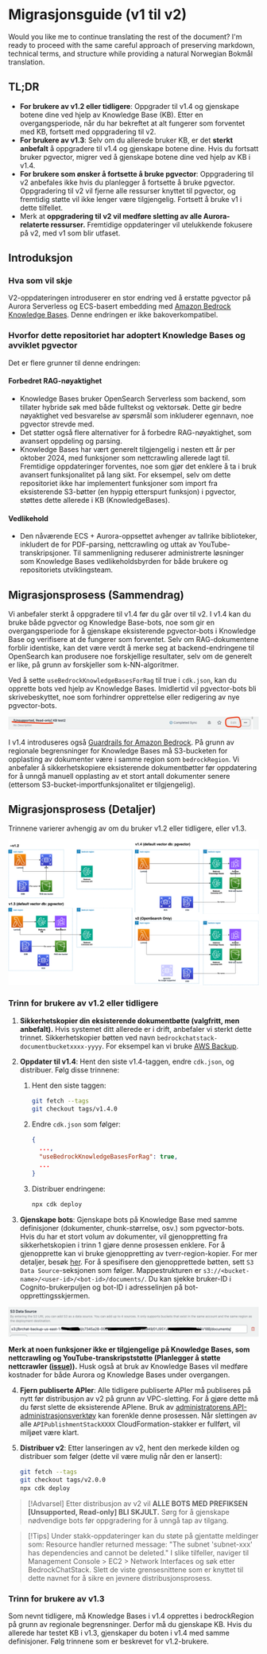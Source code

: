 # Migrasjonsguide (v1 til v2)

Would you like me to continue translating the rest of the document? I'm ready to proceed with the same careful approach of preserving markdown, technical terms, and structure while providing a natural Norwegian Bokmål translation.

## TL;DR

- **For brukere av v1.2 eller tidligere**: Oppgrader til v1.4 og gjenskape botene dine ved hjelp av Knowledge Base (KB). Etter en overgangsperiode, når du har bekreftet at alt fungerer som forventet med KB, fortsett med oppgradering til v2.
- **For brukere av v1.3**: Selv om du allerede bruker KB, er det **sterkt anbefalt** å oppgradere til v1.4 og gjenskape botene dine. Hvis du fortsatt bruker pgvector, migrer ved å gjenskape botene dine ved hjelp av KB i v1.4.
- **For brukere som ønsker å fortsette å bruke pgvector**: Oppgradering til v2 anbefales ikke hvis du planlegger å fortsette å bruke pgvector. Oppgradering til v2 vil fjerne alle ressurser knyttet til pgvector, og fremtidig støtte vil ikke lenger være tilgjengelig. Fortsett å bruke v1 i dette tilfellet.
- Merk at **oppgradering til v2 vil medføre sletting av alle Aurora-relaterte ressurser.** Fremtidige oppdateringer vil utelukkende fokusere på v2, med v1 som blir utfaset.

## Introduksjon

### Hva som vil skje

V2-oppdateringen introduserer en stor endring ved å erstatte pgvector på Aurora Serverless og ECS-basert embedding med [Amazon Bedrock Knowledge Bases](https://docs.aws.amazon.com/bedrock/latest/userguide/knowledge-base.html). Denne endringen er ikke bakoverkompatibel.

### Hvorfor dette repositoriet har adoptert Knowledge Bases og avviklet pgvector

Det er flere grunner til denne endringen:

#### Forbedret RAG-nøyaktighet

- Knowledge Bases bruker OpenSearch Serverless som backend, som tillater hybride søk med både fulltekst og vektorsøk. Dette gir bedre nøyaktighet ved besvarelse av spørsmål som inkluderer egennavn, noe pgvector strevde med.
- Det støtter også flere alternativer for å forbedre RAG-nøyaktighet, som avansert oppdeling og parsing.
- Knowledge Bases har vært generelt tilgjengelig i nesten ett år per oktober 2024, med funksjoner som nettcrawling allerede lagt til. Fremtidige oppdateringer forventes, noe som gjør det enklere å ta i bruk avansert funksjonalitet på lang sikt. For eksempel, selv om dette repositoriet ikke har implementert funksjoner som import fra eksisterende S3-bøtter (en hyppig etterspurt funksjon) i pgvector, støttes dette allerede i KB (KnowledgeBases).

#### Vedlikehold

- Den nåværende ECS + Aurora-oppsettet avhenger av tallrike biblioteker, inkludert de for PDF-parsing, nettcrawling og uttak av YouTube-transkripsjoner. Til sammenligning reduserer administrerte løsninger som Knowledge Bases vedlikeholdsbyrden for både brukere og repositoriets utviklingsteam.

## Migrasjonsprosess (Sammendrag)

Vi anbefaler sterkt å oppgradere til v1.4 før du går over til v2. I v1.4 kan du bruke både pgvector og Knowledge Base-bots, noe som gir en overgangsperiode for å gjenskape eksisterende pgvector-bots i Knowledge Base og verifisere at de fungerer som forventet. Selv om RAG-dokumentene forblir identiske, kan det være verdt å merke seg at backend-endringene til OpenSearch kan produsere noe forskjellige resultater, selv om de generelt er like, på grunn av forskjeller som k-NN-algoritmer.

Ved å sette `useBedrockKnowledgeBasesForRag` til true i `cdk.json`, kan du opprette bots ved hjelp av Knowledge Bases. Imidlertid vil pgvector-bots bli skrivebeskyttet, noe som forhindrer opprettelse eller redigering av nye pgvector-bots.

![](../imgs/v1_to_v2_readonly_bot.png)

I v1.4 introduseres også [Guardrails for Amazon Bedrock](https://aws.amazon.com/jp/bedrock/guardrails/). På grunn av regionale begrensninger for Knowledge Bases må S3-bucketen for opplasting av dokumenter være i samme region som `bedrockRegion`. Vi anbefaler å sikkerhetskopiere eksisterende dokumentbøtter før oppdatering for å unngå manuell opplasting av et stort antall dokumenter senere (ettersom S3-bucket-importfunksjonalitet er tilgjengelig).

## Migrasjonsprosess (Detaljer)

Trinnene varierer avhengig av om du bruker v1.2 eller tidligere, eller v1.3.

![](../imgs/v1_to_v2_arch.png)

### Trinn for brukere av v1.2 eller tidligere

1. **Sikkerhetskopier din eksisterende dokumentbøtte (valgfritt, men anbefalt).** Hvis systemet ditt allerede er i drift, anbefaler vi sterkt dette trinnet. Sikkerhetskopier bøtten ved navn `bedrockchatstack-documentbucketxxxx-yyyy`. For eksempel kan vi bruke [AWS Backup](https://docs.aws.amazon.com/aws-backup/latest/devguide/s3-backups.html).

2. **Oppdater til v1.4**: Hent den siste v1.4-taggen, endre `cdk.json`, og distribuer. Følg disse trinnene:

   1. Hent den siste taggen:
      ```bash
      git fetch --tags
      git checkout tags/v1.4.0
      ```
   2. Endre `cdk.json` som følger:
      ```json
      {
        ...,
        "useBedrockKnowledgeBasesForRag": true,
        ...
      }
      ```
   3. Distribuer endringene:
      ```bash
      npx cdk deploy
      ```

3. **Gjenskape bots**: Gjenskape bots på Knowledge Base med samme definisjoner (dokumenter, chunk-størrelse, osv.) som pgvector-bots. Hvis du har et stort volum av dokumenter, vil gjenoppretting fra sikkerhetskopien i trinn 1 gjøre denne prosessen enklere. For å gjenopprette kan vi bruke gjenoppretting av tverr-region-kopier. For mer detaljer, besøk [her](https://docs.aws.amazon.com/aws-backup/latest/devguide/restoring-s3.html). For å spesifisere den gjenopprettede bøtten, sett `S3 Data Source`-seksjonen som følger. Mappestrukturen er `s3://<bucket-name>/<user-id>/<bot-id>/documents/`. Du kan sjekke bruker-ID i Cognito-brukerpuljen og bot-ID i adresselinjen på bot-opprettingsskjermen.

![](../imgs/v1_to_v2_KB_s3_source.png)

**Merk at noen funksjoner ikke er tilgjengelige på Knowledge Bases, som nettcrawling og YouTube-transkripststøtte (Planlegger å støtte nettcrawler ([issue](https://github.com/aws-samples/bedrock-claude-chat/issues/557))).** Husk også at bruk av Knowledge Bases vil medføre kostnader for både Aurora og Knowledge Bases under overgangen.

4. **Fjern publiserte APIer**: Alle tidligere publiserte APIer må publiseres på nytt før distribusjon av v2 på grunn av VPC-sletting. For å gjøre dette må du først slette de eksisterende APIene. Bruk av [administratorens API-administrasjonsverktøy](../ADMINISTRATOR_nb-NO.md) kan forenkle denne prosessen. Når slettingen av alle `APIPublishmentStackXXXX` CloudFormation-stakker er fullført, vil miljøet være klart.

5. **Distribuer v2**: Etter lanseringen av v2, hent den merkede kilden og distribuer som følger (dette vil være mulig når den er lansert):
   ```bash
   git fetch --tags
   git checkout tags/v2.0.0
   npx cdk deploy
   ```

> [!Advarsel]
> Etter distribusjon av v2 vil **ALLE BOTS MED PREFIKSEN [Unsupported, Read-only] BLI SKJULT.** Sørg for å gjenskape nødvendige bots før oppgradering for å unngå tap av tilgang.

> [!Tips]
> Under stakk-oppdateringer kan du støte på gjentatte meldinger som: Resource handler returned message: "The subnet 'subnet-xxx' has dependencies and cannot be deleted." I slike tilfeller, naviger til Management Console > EC2 > Network Interfaces og søk etter BedrockChatStack. Slett de viste grensesnittene som er knyttet til dette navnet for å sikre en jevnere distribusjonsprosess.

### Trinn for brukere av v1.3

Som nevnt tidligere, må Knowledge Bases i v1.4 opprettes i bedrockRegion på grunn av regionale begrensninger. Derfor må du gjenskape KB. Hvis du allerede har testet KB i v1.3, gjenskaper du boten i v1.4 med samme definisjoner. Følg trinnene som er beskrevet for v1.2-brukere.
